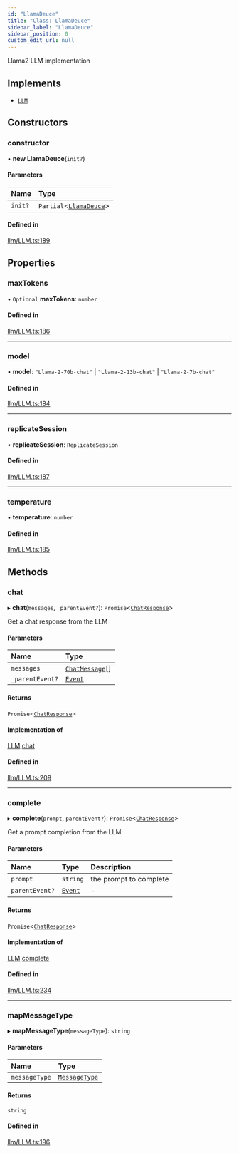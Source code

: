 ```yaml
---
id: "LlamaDeuce"
title: "Class: LlamaDeuce"
sidebar_label: "LlamaDeuce"
sidebar_position: 0
custom_edit_url: null
---
```


Llama2 LLM implementation

## Implements

- [`LLM`](../interfaces/LLM.md)

## Constructors

### constructor

• **new LlamaDeuce**(`init?`)

#### Parameters

| Name | Type |
| :------ | :------ |
| `init?` | `Partial`<[`LlamaDeuce`](LlamaDeuce.md)\> |

#### Defined in

[llm/LLM.ts:189](https://github.com/run-llama/LlamaIndexTS/blob/35f3030/packages/core/src/llm/LLM.ts#L189)

## Properties

### maxTokens

• `Optional` **maxTokens**: `number`

#### Defined in

[llm/LLM.ts:186](https://github.com/run-llama/LlamaIndexTS/blob/35f3030/packages/core/src/llm/LLM.ts#L186)

___

### model

• **model**: ``"Llama-2-70b-chat"`` \| ``"Llama-2-13b-chat"`` \| ``"Llama-2-7b-chat"``

#### Defined in

[llm/LLM.ts:184](https://github.com/run-llama/LlamaIndexTS/blob/35f3030/packages/core/src/llm/LLM.ts#L184)

___

### replicateSession

• **replicateSession**: `ReplicateSession`

#### Defined in

[llm/LLM.ts:187](https://github.com/run-llama/LlamaIndexTS/blob/35f3030/packages/core/src/llm/LLM.ts#L187)

___

### temperature

• **temperature**: `number`

#### Defined in

[llm/LLM.ts:185](https://github.com/run-llama/LlamaIndexTS/blob/35f3030/packages/core/src/llm/LLM.ts#L185)

## Methods

### chat

▸ **chat**(`messages`, `_parentEvent?`): `Promise`<[`ChatResponse`](../interfaces/ChatResponse.md)\>

Get a chat response from the LLM

#### Parameters

| Name | Type |
| :------ | :------ |
| `messages` | [`ChatMessage`](../interfaces/ChatMessage.md)[] |
| `_parentEvent?` | [`Event`](../interfaces/Event.md) |

#### Returns

`Promise`<[`ChatResponse`](../interfaces/ChatResponse.md)\>

#### Implementation of

[LLM](../interfaces/LLM.md).[chat](../interfaces/LLM.md#chat)

#### Defined in

[llm/LLM.ts:209](https://github.com/run-llama/LlamaIndexTS/blob/35f3030/packages/core/src/llm/LLM.ts#L209)

___

### complete

▸ **complete**(`prompt`, `parentEvent?`): `Promise`<[`ChatResponse`](../interfaces/ChatResponse.md)\>

Get a prompt completion from the LLM

#### Parameters

| Name | Type | Description |
| :------ | :------ | :------ |
| `prompt` | `string` | the prompt to complete |
| `parentEvent?` | [`Event`](../interfaces/Event.md) | - |

#### Returns

`Promise`<[`ChatResponse`](../interfaces/ChatResponse.md)\>

#### Implementation of

[LLM](../interfaces/LLM.md).[complete](../interfaces/LLM.md#complete)

#### Defined in

[llm/LLM.ts:234](https://github.com/run-llama/LlamaIndexTS/blob/35f3030/packages/core/src/llm/LLM.ts#L234)

___

### mapMessageType

▸ **mapMessageType**(`messageType`): `string`

#### Parameters

| Name | Type |
| :------ | :------ |
| `messageType` | [`MessageType`](../modules.md#messagetype) |

#### Returns

`string`

#### Defined in

[llm/LLM.ts:196](https://github.com/run-llama/LlamaIndexTS/blob/35f3030/packages/core/src/llm/LLM.ts#L196)

